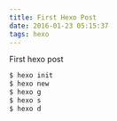 ```yaml
---
title: First Hexo Post
date: 2016-01-23 05:15:37
tags: hexo
---
```

First hexo post

``` bash
$ hexo init
$ hexo new
$ hexo g
$ hexo s
$ hexo d
```
